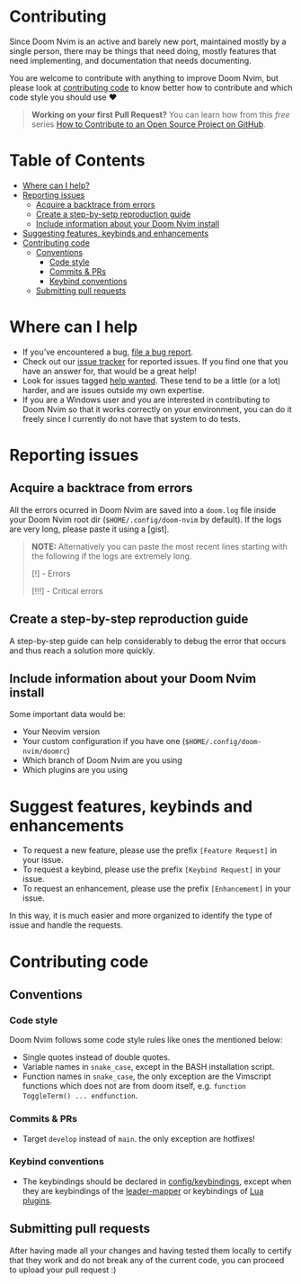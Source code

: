 # Contributing

Since Doom Nvim is an active and barely new port, maintained mostly by a single
person, there may be things that need doing, mostly features that need
implementing, and documentation that needs documenting.

You are welcome to contribute with anything to improve Doom Nvim, but please
look at [contributing code](#contributing-code) to know better how to contribute
and which code style you should use :heart:

> **Working on your first Pull Request?** You can learn how from this *free* series
> [How to Contribute to an Open Source Project on GitHub](https://kcd.im/pull-request).

# Table of Contents

- [Where can I help?](#where-can-i-help)
- [Reporting issues](#reporting-issues)
  - [Acquire a backtrace from errors](#acquire-a-backtrace-from-errors)
  - [Create a step-by-setp reproduction guide](#create-a-ste-by-step-reproduction-guide)
  - [Include information about your Doom Nvim install](include-information-about-your-doom-nvim-install)
- [Suggesting features, keybinds and enhancements](#suggesting-features-keybinds-and-enhancements)
- [Contributing code](#contributing-code)
  - [Conventions](#conventions)
    - [Code style](#code-style)
    - [Commits & PRs](#commits--prs)
    - [Keybind conventions](#keybind-conventions)
  - [Submitting pull requests](#submitting-pull-requests)

# Where can I help

- If you’ve encountered a bug, [file a bug report](https://github.com/NTBBloodbath/doom-nvim/issues/new/choose).
- Check out our [issue tracker](https://github.com/NTBBloodbath/doom-nvim/issues)
  for reported issues. If you find one that you have an answer for, that would
  be a great help!
- Look for issues tagged [help wanted](https://github.com/NTBBloodbath/doom-nvim/labels/help%20wanted).
  These tend to be a little (or a lot) harder, and are issues outside my own expertise.
- If you are a Windows user and you are interested in contributing to Doom Nvim
  so that it works correctly on your environment, you can do it freely since I
  currently do not have that system to do tests.

# Reporting issues

## Acquire a backtrace from errors

All the errors ocurred in Doom Nvim are saved into a `doom.log` file inside your
Doom Nvim root dir (`$HOME/.config/doom-nvim` by default). If the logs are very long, please
paste it using a [gist].

> **NOTE:** Alternatively you can paste the most recent lines starting with the
> following if the logs are extremely long.
>
> [!] - Errors
> 
> [!!!] - Critical errors

## Create a step-by-step reproduction guide

A step-by-step guide can help considerably to debug the error that occurs and
thus reach a solution more quickly.

## Include information about your Doom Nvim install

Some important data would be:
- Your Neovim version
- Your custom configuration if you have one (`$HOME/.config/doom-nvim/doomrc`)
- Which branch of Doom Nvim are you using
- Which plugins are you using

# Suggest features, keybinds and enhancements

- To request a new feature, please use the prefix `[Feature Request]` in your issue.
- To request a keybind, please use the prefix `[Keybind Request]` in your issue.
- To request an enhancement, please use the prefix `[Enhancement]` in your issue.

In this way, it is much easier and more organized to identify the
type of issue and handle the requests.

# Contributing code

## Conventions

### Code style

Doom Nvim follows some code style rules like ones the mentioned below:

- Single quotes instead of double quotes.
- Variable names in `snake_case`, except in the BASH installation script.
- Function names in `snake_case`, the only exception are the Vimscript functions
  which does not are from doom itself, e.g. `function ToggleTerm() ... endfunction`.

### Commits & PRs

- Target `develop` instead of `main`.
  the only exception are hotfixes!

### Keybind conventions

- The keybindings should be declared in [config/keybindings](../config/keybindings.vim),
  except when they are keybindings of the [leader-mapper](../config/plugins/leader-mapper.vim)
  or keybindings of [Lua plugins](../lua/configs).

## Submitting pull requests

After having made all your changes and having tested them locally to certify that
they work and do not break any of the current code, you can proceed to upload
your pull request :)
